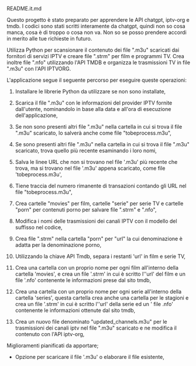README.it.md

Questo progetto è stato preparato per apprendere le API chatgpt, iptv-org e tmdb. I codici sono stati scritti interamente da chatgpt, quindi non so cosa manca, cosa è di troppo o cosa non va. Non so se posso prendere accordi in merito alle tue richieste in futuro.

Utilizza Python per scansionare il contenuto dei file ".m3u" scaricati dai fornitori di servizi IPTV e creare file ".strm" per film e programmi TV. Crea inoltre file ".nfo" utilizzando l'API TMDB e organizza le trasmissioni TV in file ".m3u" con l'API IPTVORG.

L'applicazione segue il seguente percorso per eseguire queste operazioni:
1) Installare le librerie Python da utilizzare se non sono installate,

2) Scarica il file ".m3u" con le informazioni del provider IPTV fornite dall'utente, nominandolo in base alla data e all'ora di esecuzione dell'applicazione,

3) Se non sono presenti altri file ".m3u" nella cartella in cui si trova il file ".m3u" scaricato, lo salverà anche come file "tobeprocess.m3u",

4) Se sono presenti altri file ".m3u" nella cartella in cui si trova il file ".m3u" scaricato, trova quello più recente esaminando i loro nomi,

5) Salva le linee URL che non si trovano nel file '.m3u' più recente che trova, ma si trovano nel file '.m3u' appena scaricato, come file 'tobeprocess.m3u',

6) Tiene traccia del numero rimanente di transazioni contando gli URL nel file "tobeprocess.m3u",

7) Crea cartelle "movies" per film, cartelle "serie" per serie TV e cartelle "porn" per contenuti porno per salvare file ".strm" e ".nfo",

8) Modifica i nomi delle trasmissioni dei canali IPTV con il modello del suffisso nel codice,

9) Crea file ".strm" nella cartella "porn" per "url" la cui denominazione è adatta per la denominazione porno,

10) Utilizzando la chiave API Tmdb, separa i restanti 'url' in film e serie TV,

11) Crea una cartella con un proprio nome per ogni film all'interno della cartella 'movies', e crea un file '.strm' in cui è scritto l''url' del film e un file '.nfo' contenente le informazioni prese dal sito tmdb,

12) Crea una cartella con un proprio nome per ogni serie all'interno della cartella 'series', questa cartella crea anche una cartella per le stagioni e crea un file '.strm' in cui è scritto l''url' della serie ed un ' file .nfo' contenente le informazioni ottenute dal sito tmdb,

13) Crea un nuovo file denominato "updated_channels.m3u" per le trasmissioni dei canali iptv nel file ".m3u" scaricato e ne modifica il contenuto con l'API iptv-org,


Miglioramenti pianificati da apportare;
- Opzione per scaricare il file '.m3u' o elaborare il file esistente,
